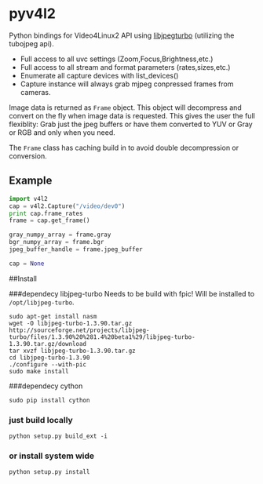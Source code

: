 pyv4l2
=======

Python bindings for Video4Linux2 API using [libjpegturbo](http://libjpeg-turbo.virtualgl.org/) (utilizing the tubojpeg api).


* Full access to all uvc settings (Zoom,Focus,Brightness,etc.)
* Full access to all stream and format parameters (rates,sizes,etc.)
* Enumerate all capture devices with list_devices()
* Capture instance will always grab mjpeg conpressed frames from cameras.

Image data is returned as `Frame` object. This object will decompress and convert on the fly when image data is requested.
This gives the user the full flexiblity: Grab just the jpeg buffers or have them converted to YUV or Gray or RGB and only when you need.

The `Frame` class has caching build in to avoid double decompression or conversion.


## Example 
```python
import v4l2
cap = v4l2.Capture("/video/dev0")
print cap.frame_rates
frame = cap.get_frame()

gray_numpy_array = frame.gray 
bgr_numpy_array = frame.bgr
jpeg_buffer_handle = frame.jpeg_buffer

cap = None
```

##Install

###dependecy libjpeg-turbo 
Needs to be build with fpic!
Will be installed to `/opt/libjpeg-turbo`.

```
sudo apt-get install nasm
wget -O libjpeg-turbo-1.3.90.tar.gz http://sourceforge.net/projects/libjpeg-turbo/files/1.3.90%20%281.4%20beta1%29/libjpeg-turbo-1.3.90.tar.gz/download
tar xvzf libjpeg-turbo-1.3.90.tar.gz
cd libjpeg-turbo-1.3.90
./configure --with-pic
sudo make install
```

###dependecy cython
```
sudo pip install cython
```

### just build locally
```
python setup.py build_ext -i
```

### or install system wide
```
python setup.py install
```
